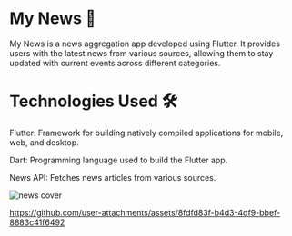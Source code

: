# My News 📰

My News is a news aggregation app developed using Flutter. It provides users with the latest news from various sources, allowing them to stay updated with current events across different categories.

# Technologies Used 🛠️

Flutter: Framework for building natively compiled applications for mobile, web, and desktop.

Dart: Programming language used to build the Flutter app.

News API: Fetches news articles from various sources.

![news cover](https://github.com/user-attachments/assets/a5181517-ddb4-47ae-aaed-e0bb14371b85)

https://github.com/user-attachments/assets/8fdfd83f-b4d3-4df9-bbef-8883c41f6492
